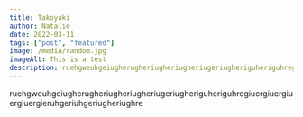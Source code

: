 ```yaml
---
title: Takoyaki
author: Natalie
date: 2022-03-11
tags: ["post", "featured"]
image: /media/random.jpg
imageAlt: This is a test
description: ruehgweuhgeiugherugheriugheriugheriugeriugheriguheriguhregiuergiuergiuergiuergieruhgeriuhgeriugheriughre
---
```


ruehgweuhgeiugherugheriugheriugheriugeriugheriguheriguhregiuergiuergiuergiuergieruhgeriuhgeriugheriughre
